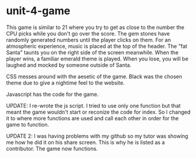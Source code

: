 # unit-4-game
This game is similar to 21 where you try to get as close to the number the CPU picks while you don't go over the score.
The gem stones have randomly generated numbers until the player clicks on them. 
For an atmospheric experience, music is placed at the top of the header. The "fat Santa" taunts you on the right side of the screen meanwhile. 
When the player wins, a familiar emerald theme is played. When you lose, you will be laughed and mocked by someone outside of Santa. 

CSS messes around with the aesetic of the game. Black was the chosen theme due to give a nightime feel to the website. 

Javascript has the code for the game. 

UPDATE: 
I re-wrote the js script. I tried to use only one function but that meant the game wouldn't start or reconize the code for index. So I changed it to where more functions are used and call each other in order for the game to function. 

UPDATE 2: 
I was having problems with my github so my tutor was showing me how he did it on his share screen. This is why he is listed as a contributor. The game now functions. 
